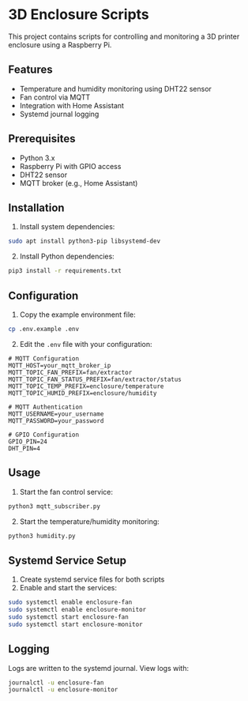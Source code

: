 # 3D Enclosure Scripts

This project contains scripts for controlling and monitoring a 3D printer enclosure using a Raspberry Pi.

## Features

- Temperature and humidity monitoring using DHT22 sensor
- Fan control via MQTT
- Integration with Home Assistant
- Systemd journal logging

## Prerequisites

- Python 3.x
- Raspberry Pi with GPIO access
- DHT22 sensor
- MQTT broker (e.g., Home Assistant)

## Installation

1. Install system dependencies:
```bash
sudo apt install python3-pip libsystemd-dev
```

2. Install Python dependencies:
```bash
pip3 install -r requirements.txt
```

## Configuration

1. Copy the example environment file:
```bash
cp .env.example .env
```

2. Edit the `.env` file with your configuration:
```env
# MQTT Configuration
MQTT_HOST=your_mqtt_broker_ip
MQTT_TOPIC_FAN_PREFIX=fan/extractor
MQTT_TOPIC_FAN_STATUS_PREFIX=fan/extractor/status
MQTT_TOPIC_TEMP_PREFIX=enclosure/temperature
MQTT_TOPIC_HUMID_PREFIX=enclosure/humidity

# MQTT Authentication
MQTT_USERNAME=your_username
MQTT_PASSWORD=your_password

# GPIO Configuration
GPIO_PIN=24
DHT_PIN=4
```

## Usage

1. Start the fan control service:
```bash
python3 mqtt_subscriber.py
```

2. Start the temperature/humidity monitoring:
```bash
python3 humidity.py
```

## Systemd Service Setup

1. Create systemd service files for both scripts
2. Enable and start the services:
```bash
sudo systemctl enable enclosure-fan
sudo systemctl enable enclosure-monitor
sudo systemctl start enclosure-fan
sudo systemctl start enclosure-monitor
```

## Logging

Logs are written to the systemd journal. View logs with:
```bash
journalctl -u enclosure-fan
journalctl -u enclosure-monitor
```
